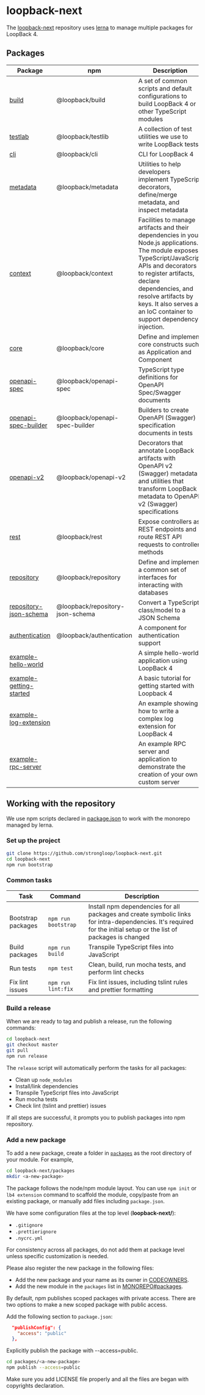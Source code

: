 # loopback-next

The [loopback-next](https://github.com/strongloop/loopback-next) repository uses
[lerna](https://lernajs.io/) to manage multiple packages for LoopBack 4.

## Packages

| Package                                                   | npm                           | Description               |
|-----------------------------------------------------------|-------------------------------|---------------------------|
|[build](packages/build)                                    |@loopback/build                 | A set of common scripts and default configurations to build LoopBack 4 or other TypeScript modules |
|[testlab](packages/testlab)                                |@loopback/testlib               | A collection of test utilities we use to write LoopBack tests |
|[cli](packages/cli)                                        |@loopback/cli                   | CLI for LoopBack 4            |
|[metadata](packages/metadata)                              |@loopback/metadata              | Utilities to help developers implement TypeScript decorators, define/merge metadata, and inspect metadata |
|[context](packages/context)                                |@loopback/context               | Facilities to manage artifacts and their dependencies in your Node.js applications. The module exposes TypeScript/JavaScript APIs and decorators to register artifacts, declare dependencies, and resolve artifacts by keys. It also serves as an IoC container to support dependency injection. |
|[core](packages/core)                                      |@loopback/core                  | Define and implement core constructs such as Application and Component |
|[openapi-spec](packages/openapi-spec)                      |@loopback/openapi-spec          | TypeScript type definitions for OpenAPI Spec/Swagger documents |
|[openapi-spec-builder](packages/openapi-spec-builder)      |@loopback/openapi-spec-builder  | Builders to create OpenAPI (Swagger) specification documents in tests |
|[openapi-v2](packages/openapi-v2)                          |@loopback/openapi-v2            | Decorators that annotate LoopBack artifacts with OpenAPI v2 (Swagger) metadata and utilities that transform LoopBack metadata to OpenAPI v2 (Swagger) specifications|
|[rest](packages/rest)                                      |@loopback/rest                  | Expose controllers as  REST endpoints and route REST API requests to controller methods |
|[repository](packages/repository)                          |@loopback/repository            | Define and implement a common set of interfaces for interacting with databases|
|[repository-json-schema](packages/repository-json-schema)  |@loopback/repository-json-schema| Convert a TypeScript class/model to a JSON Schema |
|[authentication](packages/authentication)                  |@loopback/authentication        | A component for authentication support |
|[example-hello-world](packages/example-hello-world)        |                                | A simple hello-world application using LoopBack 4 |
|[example-getting-started](packages/example-getting-started)|                                | A basic tutorial for getting started with Loopback 4 |
|[example-log-extension](packages/example-log-extension)    |                                | An example showing how to write a complex log extension for LoopBack 4 |
|[example-rpc-server](packages/example-rpc-server)          |                                | An example RPC server and application to demonstrate the creation of your own custom server |

## Working with the repository

We use npm scripts declared in [package.json](package.json) to work with the
monorepo managed by lerna.

### Set up the project
```sh
git clone https://github.com/strongloop/loopback-next.git
cd loopback-next
npm run bootstrap
```

### Common tasks

| Task             | Command               | Description |
|------------------|-----------------------|-------------|
|Bootstrap packages|`npm run bootstrap`    |Install npm dependencies for all packages and create symbolic links for intra-dependencies. It's required for the initial setup or the list of packages is changed |
|Build packages    |`npm run build`        |Transpile TypeScript files into JavaScript |
|Run tests         |`npm test`             |Clean, build, run mocha tests, and perform lint checks |
|Fix lint issues   |`npm run lint:fix`     |Fix lint issues, including tslint rules and prettier formatting |

### Build a release

When we are ready to tag and publish a release, run the following commands:
```sh
cd loopback-next
git checkout master
git pull
npm run release
```

The `release` script will automatically perform the tasks for all packages:

- Clean up `node_modules`
- Install/link dependencies
- Transpile TypeScript files into JavaScript
- Run mocha tests
- Check lint (tslint and prettier) issues

If all steps are successful, it prompts you to publish packages into npm repository.

### Add a new package

To add a new package, create a folder in [`packages`](packages) as the root directory of your module. For example,
```sh
cd loopback-next/packages
mkdir <a-new-package>
```
The package follows the node/npm module layout. You can use `npm init` or `lb4 extension` command to scaffold the module, copy/paste from an existing package, or manually add files including `package.json`.

We have some configuration files at the top level (**loopback-next/**):

- `.gitignore`
- `.prettierignore`
- `.nycrc.yml`

For consistency across all packages, do not add them at package level unless specific customization is needed.

Please also register the new package in the following files:
- Add the new package and your name as its owner in [CODEOWNERS](CODEOWNERS). 
- Add the new module in the `packages` list in [MONOREPO#packages](MONOREPO#packages).

By default, npm publishes scoped packages with private access. There are two options to make a new scoped package with public access.

Add the following section to `package.json`:
```json
  "publishConfig": {
    "access": "public"
  },
```
Explicitly publish the package with --access=public.
```sh
cd packages/<a-new-package>
npm publish --access=public
```

Make sure you add LICENSE file properly and all the files are began with copyrights declaration.